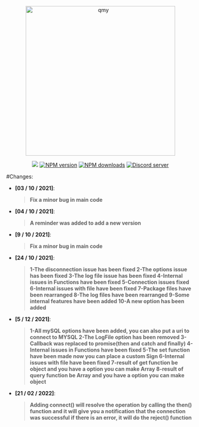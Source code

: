 <div align="center">
  <p>
    <a href="https://www.npmjs.com/package/qmy"><img  src="https://gcdn.pbrd.co/images/iT2RoGwPO1f9.png?o=1" width="400" alt="qmy" /></a>
  </p>
  <p>
    <a href="https://discord.com/users/599882913064026153#804291489319616512"><img src="https://img.shields.io/static/v1?label=powered%20by&message=Arth&color=000&style=for-the-badge&logo=Windows%20Terminal&logoColor=fff"/></a>
    <a href="https://www.npmjs.com/package/qmy"><img src="https://img.shields.io/npm/v/qmy.svg?style=for-the-badge" alt="NPM version" /></a>
    <a href="https://www.npmjs.com/package/qmy"><img src="https://img.shields.io/npm/dt/qmy.svg?maxAge=3600&style=for-the-badge" alt="NPM downloads" /></a>
    <a href="https://discord.gg/r7sgerWCcT"><img src="https://img.shields.io/discord/894463244188676116?https://img.shields.io/static/v1?text=f&style=for-the-badge&logo=discord&logoColor=fff" alt="Discord server" /></a>

  </p>
</div>

#Changes:

- **[03 / 10 / 2021]**:
  > **Fix a minor bug in main code**
- **[04 / 10 / 2021]**:
  > **A reminder was added to add a new version**
- **[9 / 10 / 2021]**:
  > **Fix a minor bug in main code**
- **[24 / 10 / 2021]**:
  > **1-The disconnection issue has been fixed
  > 2-The options issue has been fixed
  > 3-The log file issue has been fixed
  > 4-Internal issues in Functions have been fixed
  > 5-Connection issues fixed
  > 6-Internal issues with file have been fixed
  > 7-Package files have been rearranged
  > 8-The log files have been rearranged
  > 9-Some internal features have been added
  > 10-A new option has been added**
- **[5 / 12 / 2021]**:
  > **1-All mySQL options have been added, you can also put a uri to connect to MYSQL
  > 2-The LogFile option has been removed
  > 3-Callback was replaced to promise(then and catch and finally)
  > 4-Internal issues in Functions have been fixed
  > 5-The set function have been made now you can place a custom Sign
  > 6-Internal issues with file have been fixed
  > 7-result of get function be object and you have a option you can make Array
  > 8-result of query function be Array and you have a option you can make object**
- **[21 / 02 / 2022]**: 
  > **Adding connect() will resolve the operation by calling the then() function and it will give you a notification that the connection was successful if there is an error, it will do the reject() function**
